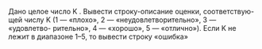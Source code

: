  Дано целое число K . Вывести строку-описание оценки, соответствую-
 щей числу K (1 — «плохо», 2 — «неудовлетворительно», 3 — «удовлетво-
 рительно», 4 — «хорошо», 5 — «отлично»). Если K не лежит в диапазоне
 1–5, то вывести строку «ошибка»

